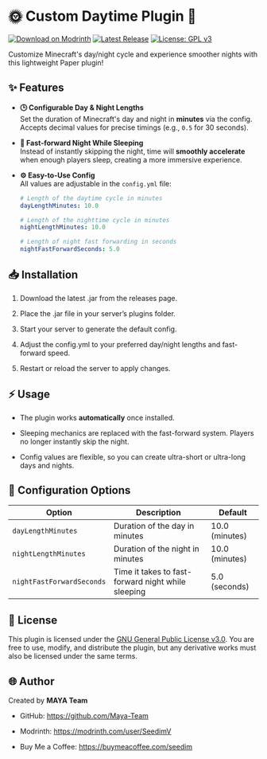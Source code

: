 # 🌞 Custom Daytime Plugin 🌙

[![Download on Modrinth](https://img.shields.io/badge/Modrinth-Download-brightgreen?style=for-the-badge&logo=modrinth)](https://modrinth.com/plugin/custom-daytime)
[![Latest Release](https://img.shields.io/github/v/release/SeedimV/CustomDaytime?logo=modrinth&logoColor=white&style=for-the-badge)](https://modrinth.com/project/custom-daytime)
[![License: GPL v3](https://img.shields.io/badge/License-GPLv3-blue.svg?style=for-the-badge)](https://github.com/Maya-Team/CustomDaytime?tab=GPL-3.0-1-ov-file#readme)

Customize Minecraft's day/night cycle and experience smoother nights with this lightweight Paper plugin!

## ✨ Features

- **🕒 Configurable Day & Night Lengths**  
  Set the duration of Minecraft's day and night in **minutes** via the config. Accepts decimal values for precise timings (e.g., `0.5` for 30 seconds).

- **🌙 Fast-forward Night While Sleeping**  
  Instead of instantly skipping the night, time will **smoothly accelerate** when enough players sleep, creating a more immersive experience.

- **⚙️ Easy-to-Use Config**  
  All values are adjustable in the `config.yml` file:
  ```yaml
  # Length of the daytime cycle in minutes
  dayLengthMinutes: 10.0

  # Length of the nighttime cycle in minutes
  nightLengthMinutes: 10.0

  # Length of night fast forwarding in seconds
  nightFastForwardSeconds: 5.0

## 📥 Installation

1. Download the latest .jar from the releases page.

2. Place the .jar file in your server’s plugins folder.

3. Start your server to generate the default config.

4. Adjust the config.yml to your preferred day/night lengths and fast-forward speed.

5. Restart or reload the server to apply changes.

## ⚡ Usage

- The plugin works **automatically** once installed.

- Sleeping mechanics are replaced with the fast-forward system. Players no longer instantly skip the night.

- Config values are flexible, so you can create ultra-short or ultra-long days and nights.

## 📝 Configuration Options

| Option                    | Description                                        | Default        |
|---------------------------|----------------------------------------------------|----------------|
| `dayLengthMinutes`        | Duration of the day in minutes                     | 10.0 (minutes) |
| `nightLengthMinutes`      | Duration of the night in minutes                   | 10.0 (minutes) |
| `nightFastForwardSeconds` | Time it takes to fast-forward night while sleeping | 5.0 (seconds)  |

## 📜 License
This plugin is licensed under the [GNU General Public License v3.0](https://github.com/Maya-Team/CustomDaytime/blob/master/LICENSE). You are free to use, modify, and distribute the plugin, but any derivative works must also be licensed under the same terms.

## 🌐 Author
Created by **MAYA Team**
- GitHub: https://github.com/Maya-Team

- Modrinth: https://modrinth.com/user/SeedimV

- Buy Me a Coffee: https://buymeacoffee.com/seedim
